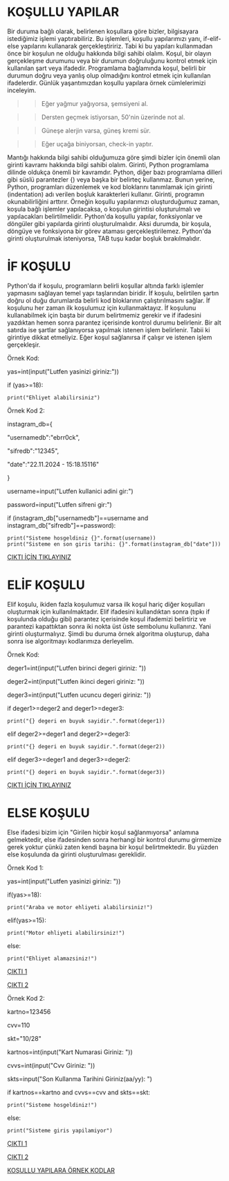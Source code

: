 # KOŞULLU YAPILAR
Bir duruma bağlı olarak, belirlenen koşullara göre bizler, bilgisayara istediğimiz işlemi yaptırabiliriz. Bu işlemleri, koşullu yapılarımızı yanı, if-elif-else yapılarını kullanarak gerçekleştiririz. Tabi ki bu yapıları kullanmadan önce bir koşulun ne olduğu hakkında bilgi sahibi olalım. Koşul, bir olayın gerçekleşme durumunu veya bir durumun doğruluğunu kontrol etmek için kullanılan şart veya ifadedir. Programlama bağlamında koşul, belirli bir durumun doğru veya yanlış olup olmadığını kontrol etmek için kullanılan ifadelerdir. Günlük yaşantımızdan koşullu yapılara örnek cümlelerimizi inceleyim.

>> Eğer yağmur yağıyorsa, şemsiyeni al.

>> Dersten geçmek istiyorsan, 50'nin üzerinde not al.

>> Güneşe alerjin varsa, güneş kremi sür.

>> Eğer uçağa biniyorsan, check-in yaptır.

Mantığı hakkında bilgi sahibi olduğumuza göre şimdi bizler için önemli olan girinti kavramı hakkında bilgi sahibi olalım. Girinti, Python programlama dilinde oldukça önemli bir kavramdır. Python, diğer bazı programlama dilleri gibi süslü parantezler {) veya başka bir belirteç kullanmaz. Bunun yerine, Python, programları düzenlemek ve kod bloklarını tanımlamak için girinti (indentation) adı verilen boşluk karakterleri kullanır. Girinti, programın okunabilirliğini arttırır. Örneğin koşullu yapılarımızı oluşturduğumuz zaman, koşula bağlı işlemler yapılacaksa, o koşulun girintisi oluşturulmalı ve yapılacakları belirtilmelidir. Python'da koşullu yapılar, fonksiyonlar ve döngüler gibi yapılarda girinti oluşturulmalıdır. Aksi durumda, bir koşula, döngüye ve fonksiyona bir görev ataması gerçekleştirilemez. Python'da girinti oluşturulmak isteniyorsa, TAB tuşu kadar boşluk bırakılmalıdır.

# İF KOŞULU
Python'da if koşulu, programların belirli koşullar altında farklı işlemler yapmasını sağlayan temel yapı taşlarından biridir. İf koşulu, belirtilen şartın doğru ol duğu durumlarda belirli kod bloklarının çalıştırılmasını sağlar. İf koşulunu her zaman ilk koşulumuz için kullanmaktayız. İf koşulunu kullanabilmek için başta bir durum belirtmemiz gerekir ve if ifadesini yazdıktan hemen sonra parantez içerisinde kontrol durumu belirlenir. Bir alt satırda ise şartlar sağlanıyorsa yapılmak istenen işlem belirlenir. Tabii ki girintiye dikkat etmeliyiz. Eğer koşul sağlanırsa if çalışır ve istenen işlem gerçekleşir.

Örnek Kod:

yas=int(input("Lutfen yasinizi giriniz:"))

if (yas>=18):

    print("Ehliyet alabilirsiniz")

Örnek Kod 2:

instagram_db={

"usernamedb":"ebrr0ck",

"sifredb":"12345",

"date":"22.11.2024 - 15:18.15116"

}

username=input("Lutfen kullanici adini gir:")

password=input("Lutfen sifreni gir:")

if (instagram_db["usernamedb"]==username and instagram_db["sifredb"]==password):

    print("Sisteme hosgeldiniz {}".format(username))
    print("Sisteme en son giris tarihi: {}".format(instagram_db["date"]))

<a href="https://github.com/ebrarrkaya/505/blob/597e4d24b50df1fe62b802c3eb7f6c961275df98/a9.png">ÇIKTI İÇİN TIKLAYINIZ</a>

# ELİF KOŞULU
Elif koşulu, ikiden fazla koşulumuz varsa ilk koşul hariç diğer koşulları oluşturmak için kullanılmaktadır. Elif ifadesini kullandıktan sonra (tıpkı if koşulunda olduğu gibi) parantez içerisinde koşul ifademizi belirtiriz ve parantezi kapattıktan sonra iki nokta üst üste sembolunu kullanırız. Yani girinti oluşturmalıyız. Şimdi bu duruma örnek algoritma oluşturup, daha sonra ise algoritmayı kodlarımıza derleyelim.

Örnek Kod:

deger1=int(input("Lutfen birinci degeri giriniz: "))

deger2=int(input("Lutfen ikinci degeri giriniz: "))

deger3=int(input("Lutfen ucuncu degeri giriniz: "))

if deger1>=deger2 and deger1>=deger3:

    print("{} degeri en buyuk sayidir.".format(deger1))
elif deger2>=deger1 and deger2>=deger3:

    print("{} degeri en buyuk sayidir.".format(deger2))
elif deger3>=deger1 and deger3>=deger2:

    print("{} degeri en buyuk sayidir.".format(deger3))

<a href="https://github.com/ebrarrkaya/202/blob/0b813e65fdfedbdac3fe98857f7cfb01412d8258/DDDD.png">ÇIKTI İÇİN TIKLAYINIZ</a>

#  ELSE KOŞULU

Else ifadesi bizim için "Girilen hiçbir koşul sağlanmıyorsa" anlamına gelmektedir, else ifadesinden sonra herhangi bir kontrol durumu girmemize gerek yoktur çünkü zaten kendi başına bir koşul belirtmektedir. Bu yüzden else koşulunda da girinti oluşturulması gereklidir.

Örnek Kod 1:

yas=int(input("Lutfen yasinizi giriniz: "))

if(yas>=18):

    print("Araba ve motor ehliyeti alabilirsiniz!")
elif(yas>=15):

    print("Motor ehliyeti alabilirsiniz!")
else:

    print("Ehliyet alamazsiniz!")

<a href="https://github.com/ebrarrkaya/202/blob/65c7e1781650893acc67ef7c5e75921f4efbc245/eee.png">ÇIKTI 1</a>

<a href="https://github.com/ebrarrkaya/202/blob/60c3b007a744658fa7a3e0155e8ec51814e2adb6/AAAAA.png">ÇIKTI 2</a>

Örnek Kod 2: 

kartno=123456

cvv=110

skt="10/28"

kartnos=int(input("Kart Numarasi Giriniz: "))

cvvs=int(input("Cvv Giriniz: "))

skts=input("Son Kullanma Tarihini Giriniz(aa/yy): ")

if kartnos==kartno and cvvs==cvv and skts==skt:

    print("Sisteme hosgeldiniz!")
else:

    print("Sisteme giris yapilamiyor")

<a href="https://github.com/ebrarrkaya/202/blob/2d71ce0b63823c0db6fc56713d28be018f9e87cf/gggg.png">ÇIKTI 1</a>

<a href="https://github.com/ebrarrkaya/202/blob/d7eb3ef2caaf486f9cfcf4d7fbbfc038229ecd11/ffff.png">ÇIKTI 2</a>

[KOŞULLU YAPILARA ÖRNEK KODLAR](https://github.com/ebrarrkaya/909/blob/7b8ef1ce8b65ed1afbe19327e6c27b9f46b8ea75/README.md)
